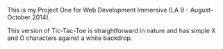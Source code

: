 This is my Project One for Web Development Immersive (LA 9 - August-October 2014).

This version of Tic-Tac-Toe is straightforward in nature and has simple X and O characters against a white backdrop.
